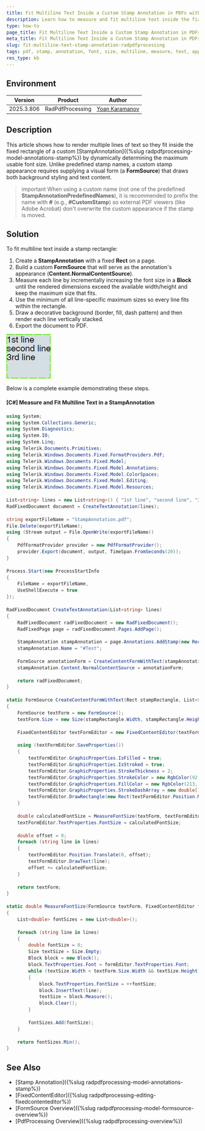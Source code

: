 ```yaml
---
title: Fit Multiline Text Inside a Custom Stamp Annotation in PDFs with RadPdfProcessing
description: Learn how to measure and fit multiline text inside the fixed rectangle of a custom StampAnnotation by calculating the optimal font size.
type: how-to
page_title: Fit Multiline Text Inside a Custom Stamp Annotation in PDFs with RadPdfProcessing
meta_title: Fit Multiline Text Inside a Custom Stamp Annotation in PDFs with RadPdfProcessing
slug: fit-multiline-text-stamp-annotation-radpdfprocessing
tags: pdf, stamp, annotation, font, size, multiline, measure, text, appearance, autosize, fit, aouto, fixed, editor, auto
res_type: kb
---
```


## Environment

| Version | Product | Author |
| ---- | ---- | ---- |
| 2025.3.806 | RadPdfProcessing | [Yoan Karamanov](https://www.telerik.com/blogs/author/yoan-karamanov) |

## Description

This article shows how to render multiple lines of text so they fit inside the fixed rectangle of a custom [StampAnnotation]({%slug radpdfprocessing-model-annotations-stamp%}) by dynamically determining the maximum usable font size. Unlike predefined stamp names, a custom stamp appearance requires supplying a visual form (a **FormSource**) that draws both background styling and text content.

>important When using a custom name (not one of the predefined **StampAnnotationPredefinedNames**), it is recommended to prefix the name with **#** (e.g., **#CustomStamp**) so external PDF viewers (like Adobe Acrobat) don't overwrite the custom appearance if the stamp is moved.

## Solution

To fit multiline text inside a stamp rectangle:

1. Create a **StampAnnotation** with a fixed **Rect** on a page.
2. Build a custom **FormSource** that will serve as the annotation's appearance (**Content.NormalContentSource**).
3. Measure each line by incrementally increasing the font size in a **Block** until the rendered dimensions exceed the available width/height and keep the maximum size that fits.
4. Use the minimum of all line-specific maximum sizes so every line fits within the rectangle.
5. Draw a decorative background (border, fill, dash pattern) and then render each line vertically stacked.
6. Export the document to PDF.

![Stamp With Auto-Fitted Multiline Text](images/stamp-auto-fitted-multiline-text.png) 

Below is a complete example demonstrating these steps.

#### [C#] Measure and Fit Multiline Text in a StampAnnotation

```csharp
using System;
using System.Collections.Generic;
using System.Diagnostics;
using System.IO;
using System.Linq;
using Telerik.Documents.Primitives;
using Telerik.Windows.Documents.Fixed.FormatProviders.Pdf;
using Telerik.Windows.Documents.Fixed.Model;
using Telerik.Windows.Documents.Fixed.Model.Annotations;
using Telerik.Windows.Documents.Fixed.Model.ColorSpaces;
using Telerik.Windows.Documents.Fixed.Model.Editing;
using Telerik.Windows.Documents.Fixed.Model.Resources;

List<string> lines = new List<string>() { "1st line", "second line", "3rd line",};
RadFixedDocument document = CreateTextAnnotation(lines);

string exportFileName = "StampAnnotation.pdf";
File.Delete(exportFileName);
using (Stream output = File.OpenWrite(exportFileName))
{
    PdfFormatProvider provider = new PdfFormatProvider();
    provider.Export(document, output, TimeSpan.FromSeconds(20));
}

Process.Start(new ProcessStartInfo
{
    FileName = exportFileName,
    UseShellExecute = true
});

RadFixedDocument CreateTextAnnotation(List<string> lines)
{
    RadFixedDocument radFixedDocument = new RadFixedDocument();
    RadFixedPage page = radFixedDocument.Pages.AddPage();

    StampAnnotation stampAnnotation = page.Annotations.AddStamp(new Rect(100, 100, 100, 100));
    stampAnnotation.Name = "#Test";

    FormSource annotationForm = CreateContentFormWithText(stampAnnotation.Rect, lines);
    stampAnnotation.Content.NormalContentSource = annotationForm;

    return radFixedDocument;
}

static FormSource CreateContentFormWithText(Rect stampRectangle, List<string> lines)
{
    FormSource textForm = new FormSource();
    textForm.Size = new Size(stampRectangle.Width, stampRectangle.Height);

    FixedContentEditor textFormEditor = new FixedContentEditor(textForm);

    using (textFormEditor.SaveProperties())
    {
        textFormEditor.GraphicProperties.IsFilled = true;
        textFormEditor.GraphicProperties.IsStroked = true;
        textFormEditor.GraphicProperties.StrokeThickness = 2;
        textFormEditor.GraphicProperties.StrokeColor = new RgbColor(92, 229, 0);
        textFormEditor.GraphicProperties.FillColor = new RgbColor(213, 222, 226);
        textFormEditor.GraphicProperties.StrokeDashArray = new double[] { 17, 4 };
        textFormEditor.DrawRectangle(new Rect(textFormEditor.Position.Matrix.OffsetX, textFormEditor.Position.Matrix.OffsetY, stampRectangle.Width, stampRectangle.Height));
    }

    double calculatedFontSize = MeasureFontSize(textForm, textFormEditor, lines);
    textFormEditor.TextProperties.FontSize = calculatedFontSize;

    double offset = 0;
    foreach (string line in lines)
    {
        textFormEditor.Position.Translate(0, offset);
        textFormEditor.DrawText(line);
        offset += calculatedFontSize;
    }

    return textForm;
}

static double MeasureFontSize(FormSource textForm, FixedContentEditor formEditor, List<string> lines)
{
    List<double> fontSizes = new List<double>();

    foreach (string line in lines)
    {
        double fontSize = 0;
        Size textSize = Size.Empty;
        Block block = new Block();
        block.TextProperties.Font = formEditor.TextProperties.Font;
        while (textSize.Width < textForm.Size.Width && textSize.Height < textForm.Size.Height)
        {
            block.TextProperties.FontSize = ++fontSize;
            block.InsertText(line);
            textSize = block.Measure();
            block.Clear();
        }

        fontSizes.Add(fontSize);
    }

    return fontSizes.Min();
}
```

## See Also

- [Stamp Annotation]({%slug radpdfprocessing-model-annotations-stamp%})
- [FixedContentEditor]({%slug radpdfprocessing-editing-fixedcontenteditor%})
- [FormSource Overview]({%slug radpdfprocessing-model-formsource-overview%})
- [PdfProcessing Overview]({%slug radpdfprocessing-overview%})
